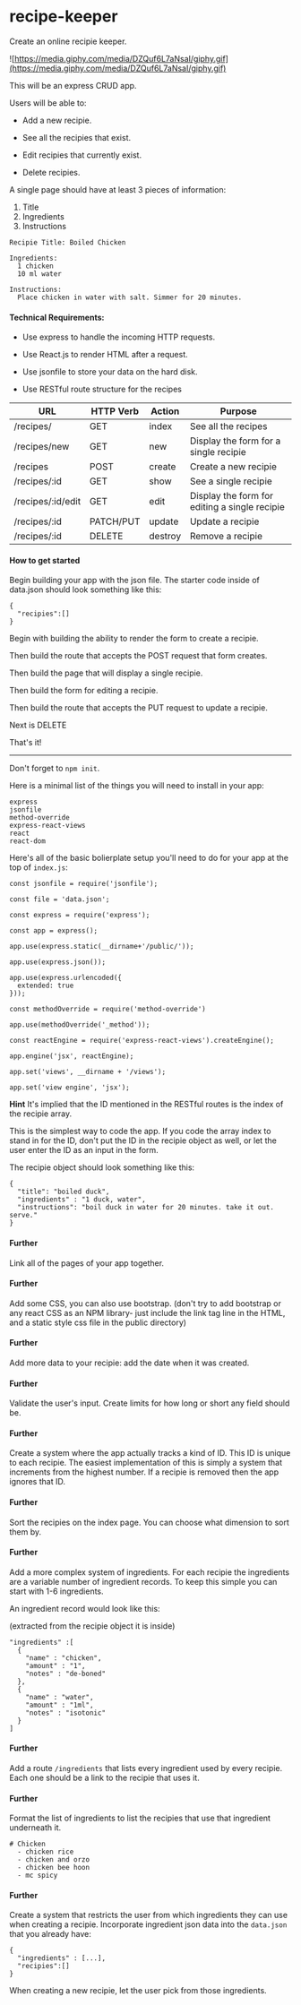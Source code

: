 # recipe-keeper
Create an online recipie keeper.

![https://media.giphy.com/media/DZQuf6L7aNsaI/giphy.gif](https://media.giphy.com/media/DZQuf6L7aNsaI/giphy.gif)

This will be an express CRUD app.

Users will be able to:

- Add a new recipie.

- See all the recipies that exist.

- Edit recipies that currently exist.

- Delete recipies.

A single page should have at least 3 pieces of information:

1. Title
2. Ingredients
3. Instructions

```
Recipie Title: Boiled Chicken

Ingredients:
  1 chicken
  10 ml water
  
Instructions:
  Place chicken in water with salt. Simmer for 20 minutes.
```

#### Technical Requirements:
- Use express to handle the incoming HTTP requests.

- Use React.js to render HTML after a request.

- Use jsonfile to store your data on the hard disk.

- Use RESTful route structure for the recipes

| **URL** | **HTTP Verb** |  **Action** | **Purpose**  |
|------------|-------------|------------|------------|
| /recipes/         | GET       | index    | See all the recipes |
| /recipes/new      | GET       | new      | Display the form for a single recipie |
| /recipes          | POST      | create   | Create a new recipie |
| /recipes/:id      | GET       | show     | See a single recipie |
| /recipes/:id/edit | GET       | edit     | Display the form for editing a single recipie | 
| /recipes/:id      | PATCH/PUT | update   | Update a recipie |
| /recipes/:id      | DELETE    | destroy  | Remove a recipie |

#### How to get started
Begin building your app with the json file. The starter code inside of data.json should look something like this: 
```
{
  "recipies":[]
}
```

Begin with building the ability to render the form to create a recipie.

Then build the route that accepts the POST request that form creates.

Then build the page that will display a single recipie.

Then build the form for editing a recipie.

Then build the route that accepts the PUT request to update a recipie.

Next is DELETE

That's it!

---

Don't forget to `npm init`.

Here is a minimal list of the things you will need to install in your app:
```
express
jsonfile
method-override
express-react-views
react
react-dom
```

Here's all of the basic bolierplate setup you'll need to do for your app at the top of `index.js`:

```
const jsonfile = require('jsonfile');

const file = 'data.json';

const express = require('express');

const app = express();

app.use(express.static(__dirname+'/public/'));

app.use(express.json());

app.use(express.urlencoded({
  extended: true
}));

const methodOverride = require('method-override')

app.use(methodOverride('_method'));

const reactEngine = require('express-react-views').createEngine();

app.engine('jsx', reactEngine);

app.set('views', __dirname + '/views');

app.set('view engine', 'jsx');

```

**Hint** It's implied that the ID mentioned in the RESTful routes is the index of the recipie array.

This is the simplest way to code the app. If you code the array index to stand in for the ID, don't put the ID in the recipie object as well, or let the user enter the ID as an input in the form.

The recipie object should look something like this:

```
{
  "title": "boiled duck",
  "ingredients" : "1 duck, water",
  "instructions": "boil duck in water for 20 minutes. take it out. serve."
}
```

#### Further
Link all of the pages of your app together.

#### Further
Add some CSS, you can also use bootstrap.
(don't try to add bootstrap or any react CSS as an NPM library- just include the link tag line in the HTML, and a static style css file in the public directory)

#### Further
Add more data to your recipie: add the date when it was created.

#### Further
Validate the user's input. Create limits for how long or short any field should be. 

#### Further
Create a system where the app actually tracks a kind of ID. This ID is unique to each recipie. The easiest implementation of this is simply a system that increments from the highest number. If a recipie is removed then the app ignores that ID.

#### Further
Sort the recipies on the index page. You can choose what dimension to sort them by.

#### Further
Add a more complex system of ingredients. For each recipie the ingredients are a variable number of ingredient records. To keep this simple you can start with 1-6 ingredients.

An ingredient record would look like this:

(extracted from the recipie object it is inside)
```
"ingredients" :[
  { 
    "name" : "chicken",
    "amount" : "1",
    "notes" : "de-boned"
  },
  { 
    "name" : "water",
    "amount" : "1ml",
    "notes" : "isotonic"
  }
]
```

#### Further
Add a route `/ingredients` that lists every ingredient used by every recipie. Each one should be a link to the recipie that uses it.

#### Further
Format the list of ingredients to list the recipies that use that ingredient underneath it.

```
# Chicken
  - chicken rice
  - chicken and orzo
  - chicken bee hoon
  - mc spicy
```


#### Further
Create a system that restricts the user from which ingredients they can use when creating a recipie. Incorporate ingredient json data into the `data.json` that you already have:

```
{
  "ingredients" : [...],
  "recipies":[]
}
```

When creating a new recipie, let the user pick from those ingredients.
